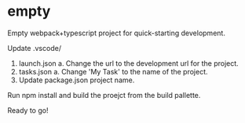 # empty
Empty webpack+typescript project for quick-starting development.
  
Update .vscode/
  1. launch.json
    a. Change the url to the development url for the project.
  2. tasks.json 
    a. Change 'My Task' to the name of the project.
  3. Update package.json project name.
    
Run npm install and build the proejct from the build pallette.

Ready to go!
